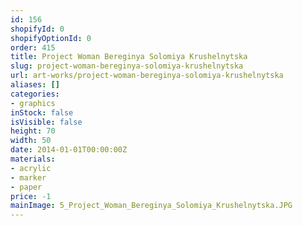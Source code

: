 ```yaml
---
id: 156
shopifyId: 0
shopifyOptionId: 0
order: 415
title: Project Woman Bereginya Solomiya Krushelnytska
slug: project-woman-bereginya-solomiya-krushelnytska
url: art-works/project-woman-bereginya-solomiya-krushelnytska
aliases: []
categories:
- graphics
inStock: false
isVisible: false
height: 70
width: 50
date: 2014-01-01T00:00:00Z
materials:
- acrylic
- marker
- paper
price: -1
mainImage: 5_Project_Woman_Bereginya_Solomiya_Krushelnytska.JPG
---
```

